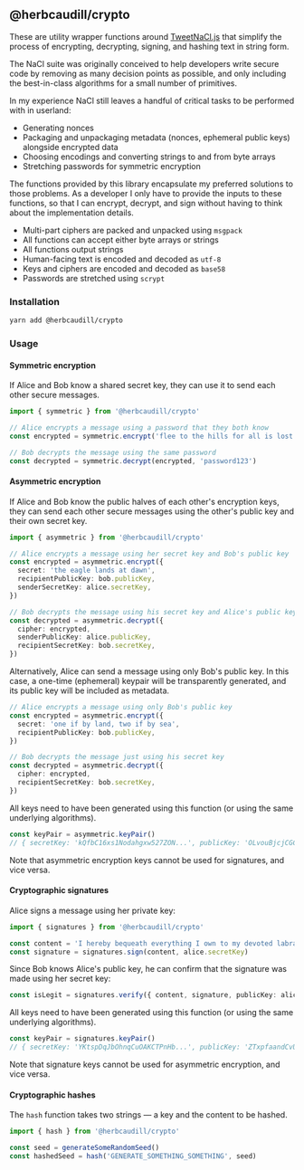 ## @herbcaudill/crypto

These are utility wrapper functions around [TweetNaCl.js](https://tweetnacl.js.org/#/) that simplify the process of encrypting, decrypting, signing, and hashing text in string form.

The NaCl suite was originally conceived to help developers write secure code by removing as many decision points as possible, and only including the best-in-class algorithms for a small number of primitives.

In my experience NaCl still leaves a handful of critical tasks to be performed with in userland:

- Generating nonces
- Packaging and unpackaging metadata (nonces, ephemeral public keys) alongside encrypted data
- Choosing encodings and converting strings to and from byte arrays
- Stretching passwords for symmetric encryption

The functions provided by this library encapsulate my preferred solutions to those problems. As a developer I only have to provide the inputs to these functions, so that I can encrypt, decrypt, and sign without having to think about the implementation details.

- Multi-part ciphers are packed and unpacked using `msgpack`
- All functions can accept either byte arrays or strings
- All functions output strings
- Human-facing text is encoded and decoded as `utf-8`
- Keys and ciphers are encoded and decoded as `base58`
- Passwords are stretched using `scrypt`

### Installation

```bash
yarn add @herbcaudill/crypto
```

### Usage

#### Symmetric encryption

If Alice and Bob know a shared secret key, they can use it to send each other secure messages.

```ts
import { symmetric } from '@herbcaudill/crypto'

// Alice encrypts a message using a password that they both know
const encrypted = symmetric.encrypt('flee to the hills for all is lost', 'password123')

// Bob decrypts the message using the same password
const decrypted = symmetric.decrypt(encrypted, 'password123')
```

#### Asymmetric encryption

If Alice and Bob know the public halves of each other's encryption keys, they can send each other secure messages using the other's public key and their own secret key.

```ts
import { asymmetric } from '@herbcaudill/crypto'

// Alice encrypts a message using her secret key and Bob's public key
const encrypted = asymmetric.encrypt({
  secret: 'the eagle lands at dawn',
  recipientPublicKey: bob.publicKey,
  senderSecretKey: alice.secretKey,
})

// Bob decrypts the message using his secret key and Alice's public key
const decrypted = asymmetric.decrypt({
  cipher: encrypted,
  senderPublicKey: alice.publicKey,
  recipientSecretKey: bob.secretKey,
})
```

Alternatively, Alice can send a message using only Bob's public key. In this case, a one-time (ephemeral) keypair will be transparently generated, and its public key will be included as metadata.

```ts
// Alice encrypts a message using only Bob's public key
const encrypted = asymmetric.encrypt({
  secret: 'one if by land, two if by sea',
  recipientPublicKey: bob.publicKey,
})

// Bob decrypts the message just using his secret key
const decrypted = asymmetric.decrypt({
  cipher: encrypted,
  recipientSecretKey: bob.secretKey,
})
```

All keys need to have been generated using this function (or using the same underlying algorithms).

```ts
const keyPair = asymmetric.keyPair()
// { secretKey: 'kQfbC16xs1Nodahgxw527ZON...', publicKey: 'OLvouBjcjCGC3f5sQuJ29ZLx...'}
```

Note that asymmetric encryption keys cannot be used for signatures, and vice versa.

#### Cryptographic signatures

Alice signs a message using her private key:

```ts
import { signatures } from '@herbcaudill/crypto'

const content = 'I hereby bequeath everything I own to my devoted labradoodle, Whifflesnicks'
const signature = signatures.sign(content, alice.secretKey)
```

Since Bob knows Alice's public key, he can confirm that the signature was made using her secret key:

```ts
const isLegit = signatures.verify({ content, signature, publicKey: alice.publicKey }) // true
```

All keys need to have been generated using this function (or using the same underlying algorithms).

```ts
const keyPair = signatures.keyPair()
// { secretKey: 'YKtspDqJbOhnqCuOAKCTPnHb...', publicKey: 'ZTxpfaandCvUIo7rvoaiVJaK...'}
```

Note that signature keys cannot be used for asymmetric encryption, and vice versa.

#### Cryptographic hashes

The `hash` function takes two strings &mdash; a key and the content to be hashed.

```ts
import { hash } from '@herbcaudill/crypto'

const seed = generateSomeRandomSeed()
const hashedSeed = hash('GENERATE_SOMETHING_SOMETHING', seed)
```
